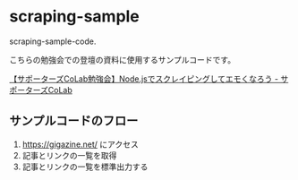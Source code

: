 # scraping-sample
scraping-sample-code.

こちらの勉強会での登壇の資料に使用するサンプルコードです。

[【サポーターズCoLab勉強会】Node.jsでスクレイピングしてエモくなろう - サポーターズCoLab](https://supporterzcolab.com/event/587/)

## サンプルコードのフロー
1. https://gigazine.net/ にアクセス
2. 記事とリンクの一覧を取得
3. 記事とリンクの一覧を標準出力する